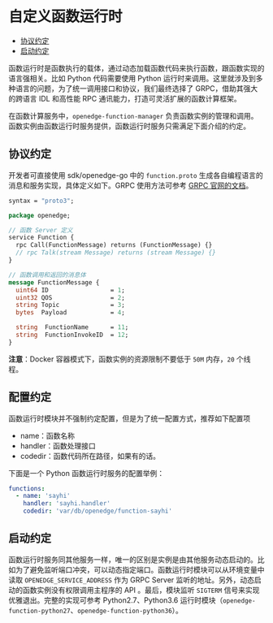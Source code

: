# 自定义函数运行时

- [协议约定](#协议约定)
- [启动约定](#启动约定)

函数运行时是函数执行的载体，通过动态加载函数代码来执行函数，跟函数实现的语言强相关。比如 Python 代码需要使用 Python 运行时来调用。这里就涉及到多种语言的问题，为了统一调用接口和协议，我们最终选择了 GRPC，借助其强大的跨语言 IDL 和高性能 RPC 通讯能力，打造可灵活扩展的函数计算框架。

在函数计算服务中，`openedge-function-manager` 负责函数实例的管理和调用。函数实例由函数运行时服务提供，函数运行时服务只需满足下面介绍的约定。

## 协议约定

开发者可直接使用 sdk/openedge-go 中的 `function.proto` 生成各自编程语言的消息和服务实现，具体定义如下。GRPC 使用方法可参考 [GRPC 官网的文档](https://grpc.io/docs/quickstart/go.html)。

```proto
syntax = "proto3";

package openedge;

// 函数 Server 定义
service Function {
  rpc Call(FunctionMessage) returns (FunctionMessage) {}
  // rpc Talk(stream Message) returns (stream Message) {}
}

// 函数调用和返回的消息体
message FunctionMessage {
  uint64 ID                 = 1;
  uint32 QOS                = 2;
  string Topic              = 3;
  bytes  Payload            = 4;

  string  FunctionName      = 11;
  string  FunctionInvokeID  = 12;
}
```

**注意**：Docker 容器模式下，函数实例的资源限制不要低于 `50M` 内存，`20` 个线程。

## 配置约定

函数运行时模块并不强制约定配置，但是为了统一配置方式，推荐如下配置项

- name：函数名称
- handler：函数处理接口
- codedir：函数代码所在路径，如果有的话。

下面是一个 Python 函数运行时服务的配置举例：

```yaml
functions:
  - name: 'sayhi'
    handler: 'sayhi.handler'
    codedir: 'var/db/openedge/function-sayhi'
```

## 启动约定

函数运行时服务同其他服务一样，唯一的区别是实例是由其他服务动态启动的。比如为了避免监听端口冲突，可以动态指定端口。函数运行时模块可以从环境变量中读取 `OPENEDGE_SERVICE_ADDRESS` 作为 GRPC Server 监听的地址。另外，动态启动的函数实例没有权限调用主程序的 API 。最后，模块监听 `SIGTERM` 信号来实现优雅退出。完整的实现可参考 Python2.7、Python3.6 运行时模块（`openedge-function-python27`、`openedge-function-python36`）。
